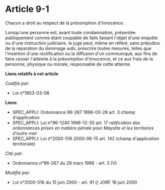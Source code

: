 # Article 9-1

Chacun a droit au respect de la présomption d'innocence.

Lorsqu'une personne est, avant toute condamnation, présentée publiquement comme étant coupable de faits faisant l'objet d'une
enquête ou d'une instruction judiciaire, le juge peut, même en référé, sans préjudice de la réparation du dommage subi,
prescrire toutes mesures, telles que l'insertion d'une rectification ou la diffusion d'un communiqué, aux fins de faire
cesser l'atteinte à la présomption d'innocence, et ce aux frais de la personne, physique ou morale, responsable de cette
atteinte.

**Liens relatifs à cet article**

_Codifié par_:

  - Loi n°1803-03-08

**Liens**:

  - SPEC_APPLI: Ordonnance 96-267 1996-03-28 art. 3 *champ d'application*
  - SPEC_APPLI: Loi n°96-1240 1996-12-30 art. 17 *ratification des ordonnances prises en matière pénale pour Mayotte et les territoires d'outre-mer*
  - SPEC_APPLI: Loi n°2000-516 2000-06-15 art. 142 (champ d'application territoriale)

_Cité par_:

  - Ordonnance n°96-267 du 28 mars 1996 - art. 3 (V)

_Modifié par_:

  - Loi n°2000-516 du 15 juin 2000 - art. 91 () JORF 16 juin 2000
